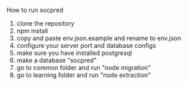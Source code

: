 How to run socpred
1. clone the repository
2. npm install
3. copy and paste env.json.example and rename to env.json
4. configure your server port and database configs
5. make sure you have installed postgresql
6. make a database "socpred"
7. go to common folder and run "node migration"
8. go to learning folder and run "node extraction"